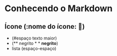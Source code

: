 # Conhecendo o Markdown 

## Ícone (:nome do ícone: :baby:)

- (#espaço texto maior)
- (** negrito * * **negrito**)
- lista (espaço-espaço)


